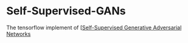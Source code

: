 # Self-Supervised-GANs

The tensorflow implement of [[Self-Supervised Generative Adversarial Networks](https://arxiv.org/pdf/1811.11212.pdf) 
